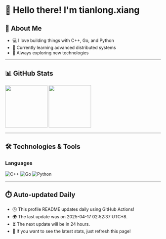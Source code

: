 # 👋 Hello there! I'm tianlong.xiang

## 🧠 About Me

- 💻 I love building things with C++, Go, and Python
- 🌱 Currently learning advanced distributed systems
- 🚀 Always exploring new technologies

---

## 📊 GitHub Stats

<img align="" height="137px" src="https://github-readme-stats-chi-one-17.vercel.app/api?username=ttf248&hide_title=true&show_icons=true&include_all_commits=true&count_private=true&line_height=21&bg_color=0000&text_color=8A919F&locale=cn" /> <img align="" height="137px" src="https://github-readme-stats-chi-one-17.vercel.app/api/top-langs/?username=ttf248&hide_title=true&hide=html&layout=compact&bg_color=0000&text_color=8A919F&locale=cn" />![]()

---

## 🛠️ Technologies & Tools

### Languages

![C++](https://img.shields.io/badge/C++-00599C?logo=c%2b%2b&logoColor=white&style=flat-square)
![Go](https://img.shields.io/badge/Go-00ADD8?logo=go&logoColor=white&style=flat-square)
![Python](https://img.shields.io/badge/Python-3776AB?logo=python&logoColor=white&style=flat-square)

---

## ⏱️ Auto-updated Daily

- 🕒 This profile README updates daily using GitHub Actions!
- 🌍 The last update was on 2025-04-17 02:52:37 UTC+8.
- ⏳ The next update will be in 24 hours.
- 🔄 If you want to see the latest stats, just refresh this page!
